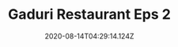 ---
description: "Gaduri Restaurant Eps 2"
title: "Gaduri Restaurant Eps 2"
date: 2020-08-14T04:29:14.124Z
iframe: "https://player.aridjaya.com/video/plyr.html?id=eyJpZCI6WyIxYlR4ZF9xMU1JNlJTWlJQU0JSWWozLWpjZ05JZFBZdXciXX0="
---